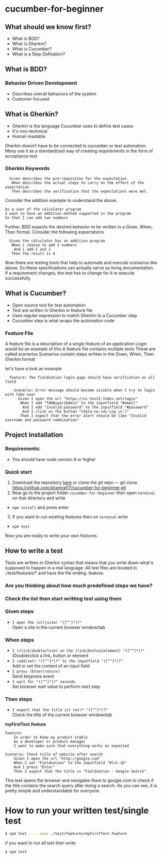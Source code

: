 # cucumber-for-beginner

## What should we know first?
- What is BDD?
- What is Gherkin?
- What is Cucumber?
- What is a Step Defination?

## What is BDD?
### Behavior Driven Development
- Describes overall behaviors of the system
- Customer focused

## What is Gherkin?
- Gherkin is the language Cucumber uses to define test cases
- It's non-technical
- Human readable

Gherkin doesn’t have to be connected to cucumber or test automation.
Many use it as a standardized way of creating requirements in the form of acceptance test

### Gherkin Keywords
```gherkin
  Given describes the pre-requisites for the expectation
   When describes the actual steps to carry on the effect of the expectation
   Then describes the verification that the expectations were met.
```
Consider the addition example to understand the above.
```
As a user of the calculator program
I want to have an addition method supported in the program
So that I can add two numbers
```
Further, BDD expects the desired behavior to be written in a Given, When, Then format. Consider the following expectations

```gherkin
  Given the calculator has an addition program
   When i choose to add 2 numbers
    And i add 2 and 2
   Then the result is 4
```
Now there are testing tools that help to automate and execute scenarios like above. So these specifications can actually serve as living documentation. If a requirement changes, the test has to change for it to execute successfully.

## What is Cucumber?
- Open source tool for test automation
- Test are written in Gherkin in feature file
- Uses regular expression to match Gherkin to a Cucumber step
- Cucumber step is what wraps the automation code

### Feature File
A feature file is a description of a single feature of an application
Login would be an example of this
A feature file contains multiple tests
These are called scenarios
Scenarios contain steps written in the Given, When, Then Gherkin format

let's have a look an example
```gherkin
  Feature: The fieldnation login page should have verification on all field
    
    Scenario: Error message should become visible when I try to login with fake user
      Given I open the url "https://ui-test2.fndev.net/login"
       When I add "TADBuyer1Admin" to the inputfield "#email"
        And I add "invalid_password" to the inputfield "#password"
        And I click on the button "[data-nw-id='Log in']"
       Then I expect that the error alert should be like "Invalid username and password combination"
```

## Project installation 

### Requirements:
- You should have node version 6 or higher

### Quick start
1. Download the repository [here]() or clone the git repo — git clone https://github.com/shamrat17/cucumber-for-beginner.git
2. Now go to the project folder `cucumber-for-beginner` then open `terminal` on that directory and write
- `npm install` and press enter
3. If you want to run existing features then on `terminal` write
- `npm test`

Now you are ready to write your own features.

## How to write a test
Tests are written in Gherkin syntax that means that you write down what's supposed to happen in a real language. All test files are located in ./test/features/* and have the file ending .feature. 

### Are you thinking about how much predefined steps we have?
### Check the list then start writting test using them

### Given steps
- `I open the (url|site) "([^"]*)?"` <br>Open a site in the current browser window/tab

### When steps
- `I (click|doubleclick) on the (link|button|element) "([^"]*)?"` <br>(Double)click a link, button or element
- `I (add|set) "([^"]*)?" to the inputfield "([^"]*)?"` <br>Add or set the content of an input field
- `I press (Enter|return)` 
<br>Send keypress event
- `I wait for "([^"]*)?" seconds` 
<br>Set browser wait value to perform next step

### Then steps
- `I expect that the title is( not)* "([^"]*)?"` <br>Check the title of the current browser window/tab

__myFirstTest.feature__
```gherkin
Feature:
    In order to keep my product stable
    As a developer or product manager
    I want to make sure that everything works as expected

Scenario: Check title of website after search
    Given I open the url "http://google.com"
    When I set "Fieldnation" to the inputfield "#lst-ib"
    And I press "Enter"
    Then I expect that the title is "Fieldnation - Google Search"

```
This test opens the browser and navigates them to google.com to check if the title contains the search
query after doing a search. As you can see, it is pretty simple and understandable for everyone.

# How to run your written test/single test

```sh
$ npm test -- --spec ./test/features/myFirstTest.feature
```

if you want to run all test then write
```sh
$ npm test
```

